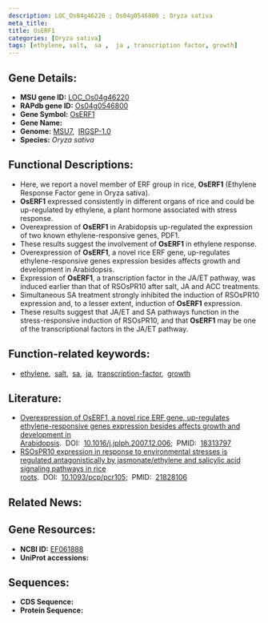 ```yaml
---
description: LOC_Os04g46220 ; Os04g0546800 ; Oryza sativa
meta_title:
title: OsERF1
categories: [Oryza sativa]
tags: [ethylene, salt,  sa ,  ja , transcription factor, growth]
---
```


## Gene Details:
- **MSU gene ID:** [LOC_Os04g46220](http://rice.uga.edu/cgi-bin/ORF_infopage.cgi?orf=LOC_Os04g46220)  
- **RAPdb gene ID:** [Os04g0546800](https://rapdb.dna.affrc.go.jp/locus/?name=Os04g0546800)  
- **Gene Symbol:** <u>OsERF1</u>
- **Gene Name:**
- **Genome:**  [MSU7](http://rice.uga.edu/),&nbsp;&nbsp;[IRGSP-1.0](https://rapdb.dna.affrc.go.jp/download/irgsp1.html)
- **Species:** *Oryza sativa*

## Functional Descriptions:
   - Here, we report a novel member of ERF group in rice, **OsERF1** (Ethylene Response Factor gene in Oryza sativa).
   - **OsERF1** expressed consistently in different organs of rice and could be up-regulated by ethylene, a plant hormone associated with stress response.
   - Overexpression of **OsERF1** in Arabidopsis up-regulated the expression of two known ethylene-responsive genes, PDF1.
   - These results suggest the involvement of **OsERF1** in ethylene response.
   - Overexpression of **OsERF1**, a novel rice ERF gene, up-regulates ethylene-responsive genes expression besides affects growth and development in Arabidopsis.
   - Expression of **OsERF1**, a transcription factor in the JA/ET pathway, was induced earlier than that of RSOsPR10 after salt, JA and ACC treatments.
   - Simultaneous SA treatment strongly inhibited the induction of RSOsPR10 expression and, to a lesser extent, induction of **OsERF1** expression.
   - These results suggest that JA/ET and SA pathways function in the stress-responsive induction of RSOsPR10, and that **OsERF1** may be one of the transcriptional factors in the JA/ET pathway.

## Function-related keywords:
   - [ethylene](/tags/ethylene/),&nbsp;&nbsp;[salt](/tags/salt/),&nbsp;&nbsp;[sa](/tags/sa/),&nbsp;&nbsp;[ja](/tags/ja/),&nbsp;&nbsp;[transcription-factor](/tags/transcription-factor/),&nbsp;&nbsp;[growth](/tags/growth/)

## Literature:
   - [Overexpression of OsERF1, a novel rice ERF gene, up-regulates ethylene-responsive genes expression besides affects growth and development in Arabidopsis](https://www.doi.org/10.1016/j.jplph.2007.12.006).&nbsp;&nbsp;DOI:&nbsp;&nbsp;[10.1016/j.jplph.2007.12.006](https://www.doi.org/10.1016/j.jplph.2007.12.006);&nbsp;&nbsp;PMID:&nbsp;&nbsp;[18313797](https://pubmed.ncbi.nlm.nih.gov/18313797/)
   - [RSOsPR10 expression in response to environmental stresses is regulated antagonistically by jasmonate/ethylene and salicylic acid signaling pathways in rice roots](https://www.doi.org/10.1093/pcp/pcr105).&nbsp;&nbsp;DOI:&nbsp;&nbsp;[10.1093/pcp/pcr105](https://www.doi.org/10.1093/pcp/pcr105);&nbsp;&nbsp;PMID:&nbsp;&nbsp;[21828106](https://pubmed.ncbi.nlm.nih.gov/21828106/)

## Related News:

## Gene Resources:
- **NCBI ID:**  [EF061888](http://www.ncbi.nlm.nih.gov/nuccore/EF061888)
- **UniProt accessions:** [](https://www.uniprot.org/uniprotkb//entry)

## Sequences:
- **CDS Sequence:**
- **Protein Sequence:**
